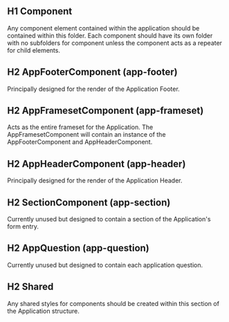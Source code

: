 ## H1 Component
Any component element contained within the application should be contained within this folder. Each component should have its own folder with no subfolders for component unless the component acts as a repeater for child elements.

## H2 AppFooterComponent (app-footer)
Principally designed for the render of the Application Footer.

## H2 AppFramesetComponent (app-frameset)
Acts as the entire frameset for the Application. The AppFramesetComponent will contain an instance of the AppFooterComponent and AppHeaderComponent.

## H2 AppHeaderComponent (app-header)
Principally designed for the render of the Application Header.

## H2 SectionComponent (app-section)
Currently unused but designed to contain a section of the Application's form entry.

## H2 AppQuestion (app-question)
Currently unused but designed to contain each application question.

## H2 Shared
Any shared styles for components should be created within this section of the Application structure.